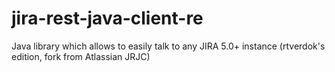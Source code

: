 # jira-rest-java-client-re
Java library which allows to easily talk to any JIRA 5.0+ instance (rtverdok's edition, fork from Atlassian JRJC)
